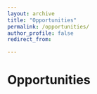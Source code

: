 ```yaml
---
layout: archive
title: "Opportunities"
permalink: /opportunities/
author_profile: false
redirect_from:

---
```


# Opportunities
